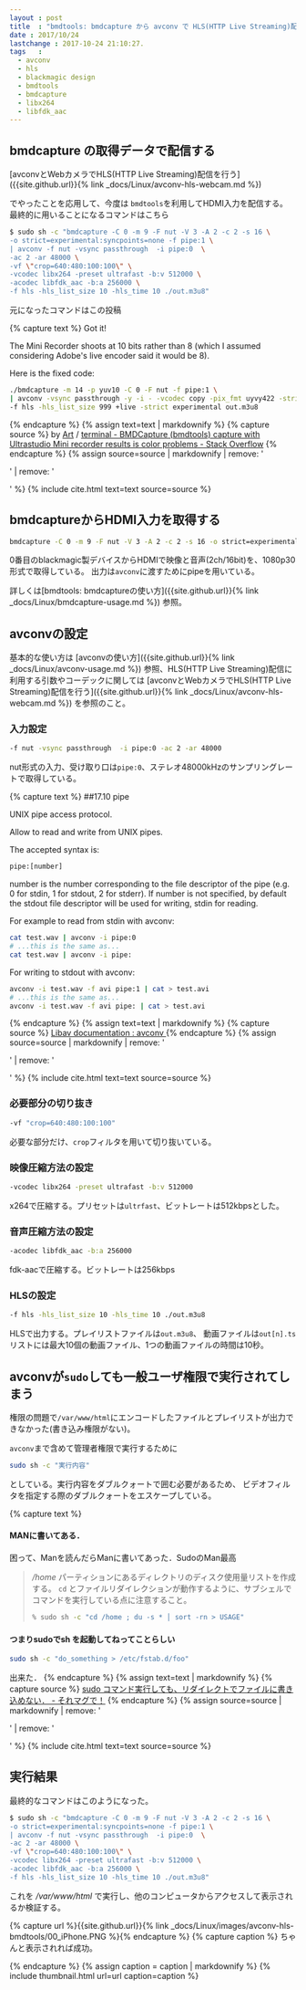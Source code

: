 ```yaml
---
layout : post
title  : "bmdtools: bmdcapture から avconv で HLS(HTTP Live Streaming)配信を行う"
date : 2017/10/24
lastchange : 2017-10-24 21:10:27.
tags   :
  - avconv
  - hls
  - blackmagic design
  - bmdtools
  - bmdcapture
  - libx264
  - libfdk_aac
---
```


## bmdcapture の取得データで配信する

[avconvとWebカメラでHLS(HTTP Live Streaming)配信を行う]({{site.github.url}}{% link _docs/Linux/avconv-hls-webcam.md %})

でやったことを応用して、今度は `bmdtools`を利用してHDMI入力を配信する。
最終的に用いることになるコマンドはこちら

```sh
$ sudo sh -c "bmdcapture -C 0 -m 9 -F nut -V 3 -A 2 -c 2 -s 16 \
-o strict=experimental:syncpoints=none -f pipe:1 \
| avconv -f nut -vsync passthrough  -i pipe:0  \
-ac 2 -ar 48000 \
-vf \"crop=640:480:100:100\" \
-vcodec libx264 -preset ultrafast -b:v 512000 \
-acodec libfdk_aac -b:a 256000 \
-f hls -hls_list_size 10 -hls_time 10 ./out.m3u8"
```


元になったコマンドはこの投稿


{% capture text %}
Got it!

The Mini Recorder shoots at 10 bits rather than 8 
(which I assumed considering Adobe's live encoder said it would be 8).

Here is the fixed code:

```sh
./bmdcapture -m 14 -p yuv10 -C 0 -F nut -f pipe:1 \
| avconv -vsync passthrough -y -i - -vcodec copy -pix_fmt uyvy422 -strict experimental \
-f hls -hls_list_size 999 +live -strict experimental out.m3u8
```

{% endcapture %}
{% assign text=text | markdownify %}
{% capture source %}
by [Art](https://stackoverflow.com/users/490016/art) /
[terminal - BMDCapture (bmdtools) capture with Ultrastudio Mini recorder results is color problems - Stack Overflow](https://stackoverflow.com/a/29173771)
{% endcapture %}
{% assign source=source | markdownify | remove: '<p>' | remove: '</p>' %}
{% include cite.html text=text source=source %}

## bmdcaptureからHDMI入力を取得する

```sh
bmdcapture -C 0 -m 9 -F nut -V 3 -A 2 -c 2 -s 16 -o strict=experimental:syncpoints=none -f pipe:1
```

0番目のblackmagic製デバイスからHDMIで映像と音声(2ch/16bit)を、1080p30 形式で取得している。
出力は`avconv`に渡すためにpipeを用いている。

詳しくは[bmdtools: bmdcaptureの使い方]({{site.github.url}}{% link _docs/Linux/bmdcapture-usage.md %})
参照。


## avconvの設定

基本的な使い方は
[avconvの使い方]({{site.github.url}}{% link _docs/Linux/avconv-usage.md %})
参照、HLS(HTTP Live Streaming)配信に利用する引数やコーデックに関しては
[avconvとWebカメラでHLS(HTTP Live Streaming)配信を行う]({{site.github.url}}{% link _docs/Linux/avconv-hls-webcam.md %})
を参照のこと。



### 入力設定

```sh
-f nut -vsync passthrough  -i pipe:0 -ac 2 -ar 48000
```

nut形式の入力、受け取り口は`pipe:0`、ステレオ48000kHzのサンプリングレートで取得している。

{% capture text %}
##17.10 pipe

UNIX pipe access protocol.

Allow to read and write from UNIX pipes.

The accepted syntax is:
 	
```sh
pipe:[number]
```

number is the number corresponding to the file descriptor of the pipe (e.g. 0 for stdin, 1 for stdout, 2 for stderr). 
If number is not specified, by default the stdout file descriptor will be used for writing, stdin for reading.

For example to read from stdin with avconv:
 	
```sh
cat test.wav | avconv -i pipe:0
# ...this is the same as...
cat test.wav | avconv -i pipe:
```

For writing to stdout with avconv:
 	
```sh
avconv -i test.wav -f avi pipe:1 | cat > test.avi
# ...this is the same as...
avconv -i test.wav -f avi pipe: | cat > test.avi
```
{% endcapture %}
{% assign text=text | markdownify %}
{% capture source %}
[Libav documentation : avconv ](https://libav.org/avconv.html#pipe)
{% endcapture %}
{% assign source=source | markdownify | remove: '<p>' | remove: '</p>' %}
{% include cite.html text=text source=source %}

### 必要部分の切り抜き

```sh
-vf "crop=640:480:100:100"
```

必要な部分だけ、`crop`フィルタを用いて切り抜いている。

### 映像圧縮方法の設定

```sh
-vcodec libx264 -preset ultrafast -b:v 512000
```

x264で圧縮する。プリセットは`ultrfast`、ビットレートは512kbpsとした。


### 音声圧縮方法の設定

```sh
-acodec libfdk_aac -b:a 256000
```

fdk-aacで圧縮する。ビットレートは256kbps



### HLSの設定

```sh
-f hls -hls_list_size 10 -hls_time 10 ./out.m3u8
```

HLSで出力する。プレイリストファイルは`out.m3u8`、
動画ファイルは`out[n].ts`リストには最大10個の動画ファイル、1つの動画ファイルの時間は10秒。


## avconvが`sudo`しても一般ユーザ権限で実行されてしまう

権限の問題で`/var/www/html`にエンコードしたファイルとプレイリストが出力できなかった(書き込み権限がない)。

`avconv`まで含めて管理者権限で実行するために

```sh
sudo sh -c "実行内容"
```

としている。実行内容をダブルクォートで囲む必要があるため、
ビデオフィルタを指定する際のダブルクォートをエスケープしている。


{% capture text %}
#### MANに書いてある．

困って、Manを読んだらManに書いてあった．SudoのMan最高

> _/home_ パーティションにあるディレクトリのディスク使用量リストを作成する。
> `cd` とファイルリダイレクションが動作するように、サブシェルでコマンドを実行している点に注意すること。
> 
> ```sh
> % sudo sh -c "cd /home ; du -s * │ sort -rn > USAGE"
> ```

#### つまりsudoでsh を起動してねってことらしい

```sh
sudo sh -c "do_something > /etc/fstab.d/foo"
```

出来た．
{% endcapture %}
{% assign text=text | markdownify %}
{% capture source %}
[sudo コマンド実行しても、リダイレクトでファイルに書き込めない． - それマグで！](http://takuya-1st.hatenablog.jp/entry/20110423/1303586896)
{% endcapture %}
{% assign source=source | markdownify | remove: '<p>' | remove: '</p>' %}
{% include cite.html text=text source=source %}


## 実行結果

最終的なコマンドはこのようになった。

```sh
$ sudo sh -c "bmdcapture -C 0 -m 9 -F nut -V 3 -A 2 -c 2 -s 16 \
-o strict=experimental:syncpoints=none -f pipe:1 \
| avconv -f nut -vsync passthrough  -i pipe:0  \
-ac 2 -ar 48000 \
-vf \"crop=640:480:100:100\" \
-vcodec libx264 -preset ultrafast -b:v 512000 \
-acodec libfdk_aac -b:a 256000 \
-f hls -hls_list_size 10 -hls_time 10 ./out.m3u8"
```

これを _/var/www/html_ で実行し、他のコンピュータからアクセスして表示されるか検証する。

{% capture url %}{{site.github.url}}{% link _docs/Linux/images/avconv-hls-bmdtools/00_iPhone.PNG %}{% endcapture %}
{% capture caption %}
ちゃんと表示されれば成功。

{% endcapture %}
{% assign caption = caption | markdownify %}
{% include thumbnail.html url=url caption=caption %}

